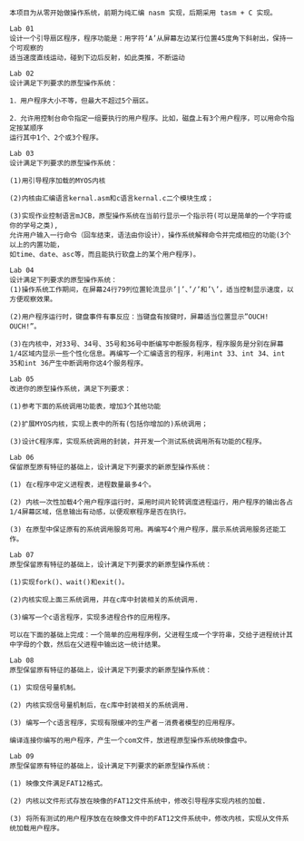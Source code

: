     本项目为从零开始做操作系统，前期为纯汇编 nasm 实现，后期采用 tasm + C 实现。

    Lab 01
    设计一个引导扇区程序，程序功能是：用字符‘A’从屏幕左边某行位置45度角下斜射出，保持一个可观察的
    适当速度直线运动，碰到下边后反射，如此类推，不断运动

    Lab 02
    设计满足下列要求的原型操作系统：
    
    1．用户程序大小不等，但最大不超过5个扇区。
    
    2．允许用控制台命令指定一组要执行的用户程序。比如，磁盘上有3个用户程序，可以用命令指定按某顺序
    运行其中1个、2个或3个程序。
    
    Lab 03
    设计满足下列要求的原型操作系统：
    
    (1)用引导程序加载的MYOS内核
    
    (2)内核由汇编语言kernal.asm和c语言kernal.c二个模块生成；
    
    (3)实现作业控制语言mJCB，原型操作系统在当前行显示一个指示符(可以是简单的一个字符或你的学号之类),
    允许用户输入一行命令（回车结束，语法由你设计），操作系统解释命令并完成相应的功能(3个以上的内置功能，
    如time、date、asc等，而且能执行软盘上的某个用户程序)。 

	Lab 04
	设计满足下列要求的原型操作系统：
	(1)操作系统工作期间，在屏幕24行79列位置轮流显示’|’、’/’和’\’，适当控制显示速度，以方便观察效果。

	(2)用户程序运行时，键盘事件有事反应：当键盘有按键时，屏幕适当位置显示”OUCH! OUCH!”。

	(3)在内核中，对33号、34号、35号和36号中断编写中断服务程序，程序服务是分别在屏幕1/4区域内显示一些个性化信息。再编写一个汇编语言的程序，利用int 33、int 34、int 35和int 36产生中断调用你这4个服务程序。

	Lab 05
	改进你的原型操作系统，满足下列要求：

	(1)参考下面的系统调用功能表，增加3个其他功能

	(2)扩展MYOS内核，实现上表中的所有(包括你增加的)系统调用；

	(3)设计C程序库，实现系统调用的封装，并开发一个测试系统调用所有功能的C程序。

	Lab 06
	保留原型原有特征的基础上，设计满足下列要求的新原型操作系统：

	(1) 在c程序中定义进程表，进程数量最多4个。 

	(2) 内核一次性加载4个用户程序运行时，采用时间片轮转调度进程运行，用户程序的输出各占1/4屏幕区域，信息输出有动感，以便观察程序是否在执行。 

	(3) 在原型中保证原有的系统调用服务可用。再编写4个用户程序，展示系统调用服务还能工作。

	Lab 07
	原型保留原有特征的基础上，设计满足下列要求的新原型操作系统：

	(1)实现fork()、wait()和exit()。

	(2)内核实现上面三系统调用，并在c库中封装相关的系统调用.

	(3)编写一个c语言程序，实现多进程合作的应用程序。

	可以在下面的基础上完成：一个简单的应用程序例，父进程生成一个字符串，交给子进程统计其中字母的个数，然后在父进程中输出这一统计结果。

	Lab 08
	原型保留原有特征的基础上，设计满足下列要求的新原型操作系统：

	(1) 实现信号量机制。

	(2) 内核实现信号量机制后，在c库中封装相关的系统调用.

	(3) 编写一个c语言程序，实现有限缓冲的生产者－消费者模型的应用程序。

	编译连接你编写的用户程序，产生一个com文件，放进程原型操作系统映像盘中。
	
	Lab 09
	原型保留原有特征的基础上，设计满足下列要求的新原型操作系统：

	(1) 映像文件满足FAT12格式。

	(2) 内核以文件形式存放在映像的FAT12文件系统中，修改引导程序实现内核的加载.

	(3) 将所有测试的用户程序放在在映像文件中的FAT12文件系统中，修改内核，实现从文件系统加载用户程序。







	
